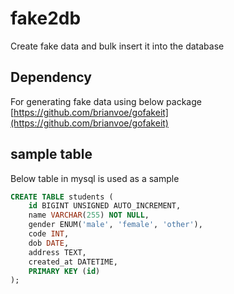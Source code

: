 # fake2db
Create fake data and bulk insert it into the database



## Dependency
For generating fake data using below package
[https://github.com/brianvoe/gofakeit](https://github.com/brianvoe/gofakeit)

## sample table
Below table in mysql is used as a sample

```sql
CREATE TABLE students (
    id BIGINT UNSIGNED AUTO_INCREMENT,
    name VARCHAR(255) NOT NULL,
    gender ENUM('male', 'female', 'other'),
    code INT,
    dob DATE,
    address TEXT,
    created_at DATETIME,
    PRIMARY KEY (id)
);
```

